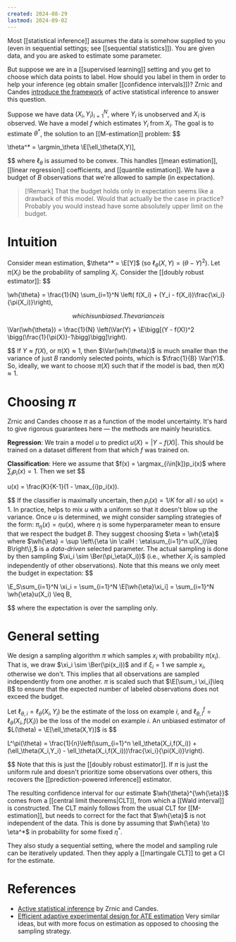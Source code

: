 ```yaml
---
created: 2024-08-29
lastmod: 2024-09-02
---
```


Most [[statistical inference]] assumes the data is somehow supplied to you (even in sequential settings; see [[sequential statistics]]). You are given data, and you are asked to estimate some parameter. 

But suppose we are in a [[supervised learning]] setting and you get to choose which data points to label. How should you label in them in order to help your inference (eg obtain smaller [[confidence intervals]])? Zrnic and Candes [introduce the framework](https://arxiv.org/abs/2403.03208) of active statistical inference to answer this question. 

Suppose we have data $(X_i,Y_i)_{i=1}^N$, where $Y_i$ is unobserved and $X_i$ is observed. We have a model $f$ which estimates $Y_i$ from $X_i$. The goal is to estimate $\theta^*$, the solution to an [[M-estimation]] problem: 
$$

\theta^* = \argmin_\theta \E[\ell_\theta(X,Y)],

$$
where $\ell_\theta$ is assumed to be convex. This handles [[mean estimation]], [[linear regression]] coefficients, and [[quantile estimation]].  We have a budget of $B$ observations that we're allowed to sample (in expectation). 

> [!Remark]
> That the budget holds only in expectation seems like a drawback of this model. Would that actually be the case in practice? Probably you would instead have some absolutely upper limit on the budget. 


# Intuition 

Consider mean estimation, $\theta^* = \E[Y]$ (so $\ell_\theta(X,Y) = (\theta - Y)^2$).  Let $\pi(X_i)$ be the probability of sampling $X_i$. Consider the [[doubly robust estimator]]: 
$$

\wh{\theta} = \frac{1}{N} \sum_{i=1}^N \left( f(X_i) + (Y_i - f(X_i))\frac{\xi_i}{\pi(X_i)}\right),

$$
which is unbiased. The variance is 
$$

\Var(\wh{\theta}) = \frac{1}{N} \left(\Var(Y) + \E\bigg[(Y - f(X))^2 \bigg(\frac{1}{\pi(X)}-1\bigg)\bigg]\right).

$$
If $Y\approx f(X)$, or $\pi(X) \approx 1$, then $\Var(\wh{\theta})$ is much smaller than the variance of just $B$ randomly selected points, which is $\frac{1}{B} \Var(Y)$.   So, ideally, we want to choose $\pi(X)$ such that if the model is bad, then $\pi(X) \approx 1$.  

# Choosing $\pi$ 

Zrnic and Candes choose $\pi$ as a function of the model uncertainty. It's hard to give rigorous guarantees here — the methods are mainly heuristics. 

**Regression**: We train a model $u$ to predict $u(X) = |Y - f(X)|$.  This should be trained on a dataset different from that which $f$ was trained on. 

**Classification**: Here we assume that $f(x) = \argmax_{i\in[k]}p_i(x)$ where $\sum_i p_i(x)=1$. Then we set 
$$

u(x) = \frac{K}{K-1}(1 - \max_{i}p_i(x)).

$$
If the classifier is maximally uncertain, then $p_i(x) = 1/K$ for all $i$ so $u(x)=1$. 
In practice, helps to mix $u$ with a uniform so that it doesn't blow up the variance. 
Once $u$ is determined, we might consider sampling strategies of the form: 
$\pi_\eta(x) = \eta u(x),$ where $\eta$ is some hyperparameter mean to ensure that we respect the budget $B$. They suggest choosing $\eta = \wh{\eta}$ where $\wh{\eta} = \sup \left\{\eta \in \calH : \eta\sum_{i=1}^n u(X_i)\leq B\right\},$ is a _data-driven_ selected parameter. The actual sampling is done by then sampling $\xi_i \sim \Ber(\pi_\eta(X_i))$ (i.e., whether $X_i$ is sampled independently of other observations). Note that this means we only meet the budget in expectation: 
$$

\E_S\sum_{i=1}^N \xi_i = \sum_{i=1}^N \E[\wh{\eta}\xi_i] = \sum_{i=1}^N \wh{\eta}u(X_i) \leq B,

$$
where the expectation is over the sampling only. 

# General setting 

We design a sampling algorithm $\pi$ which samples $x_i$ with probability $\pi(x_i)$. That is, we draw $\xi_i \sim \Ber(\pi(x_i))$ and if $\xi_i=1$ we sample $x_i$, otherwise we don't. This implies that all observations are sampled independently from one another. $\pi$ is scaled such that $\E[\sum_i \xi_i]\leq B$ to ensure that the expected number of labeled observations does not exceed the budget. 

Let $\ell_{\theta,i} = \ell_\theta(X_i,Y_i)$ be the estimate of the loss on example $i$, and $\ell_{\theta,i}^f = \ell_\theta(X_i,f(X_i))$ be the loss of the model on example $i$. An unbiased estimator of $L(\theta) = \E[\ell_\theta(X,Y)]$  is 
$$

L^\pi(\theta) = \frac{1}{n}\left(\sum_{i=1}^n \ell_\theta(X_i,f(X_i)) + (\ell_\theta(X_i,Y_i) - \ell_\theta(X_i,f(X_i)))\frac{\xi_i}{\pi(X_i)}\right).

$$
Note that this is just the [[doubly robust estimator]]. If $\pi$ is just the uniform rule and doesn't prioritize some observations over others, this recovers the [[prediction-powered inference]] estimator. 

The resulting confidence interval for our estimate $\wh{\theta}^{\wh{\eta}}$ comes from a [[central limit theorems|CLT]], from which a [[Wald interval]] is constructed. The CLT mainly follows from the usual CLT for [[M-estimation]], but needs to correct for the fact that $\wh{\eta}$ is not independent of the data. This is done by assuming that $\wh{\eta} \to \eta^*$ in probability for some fixed $\eta^*$. 

They also study a sequential setting, where the model and sampling rule can be iteratively updated. Then they apply a [[martingale CLT]] to get a CI for the estimate. 

# References 
- [Active statistical inference](https://arxiv.org/pdf/2403.03208.pdf) by Zrnic and Candes. 
- [Efficient adaptive experimental design for ATE estimation](https://arxiv.org/pdf/2002.05308.pdf) Very similar ideas, but with more focus on estimation as opposed to choosing the sampling strategy. 